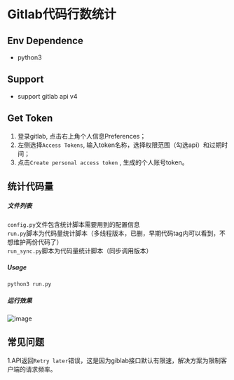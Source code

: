 # Gitlab代码行数统计

## Env Dependence
* python3

## Support 
* support gitlab api v4

## Get Token
1. 登录gitlab, 点击右上角个人信息Preferences； 
2. 左侧选择`Access Tokens`, 输入token名称，选择权限范围（勾选api）和过期时间；
3. 点击`Create personal access token` , 生成的个人账号token。

## 统计代码量
##### 文件列表
`config.py`文件包含统计脚本需要用到的配置信息  
`run.py`脚本为代码量统计脚本（多线程版本，已删，早期代码tag内可以看到，不想维护两份代码了）  
`run_sync.py`脚本为代码量统计脚本（同步调用版本）  
##### Usage
```
python3 run.py
```

##### 运行效果
![image](https://user-images.githubusercontent.com/2928791/135256781-564176b5-4892-486b-a2a4-a4be16d43335.png)

## 常见问题
1.API返回`Retry later`错误，这是因为giblab接口默认有限速，解决方案为限制客户端的请求频率。    
